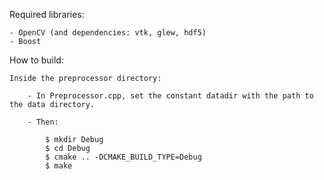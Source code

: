 Required libraries:

    - OpenCV (and dependencies: vtk, glew, hdf5)
    - Boost

How to build:

    Inside the preprocessor directory:
        
        - In Preprocessor.cpp, set the constant datadir with the path to the data directory.

        - Then:

            $ mkdir Debug
            $ cd Debug
            $ cmake .. -DCMAKE_BUILD_TYPE=Debug
            $ make


